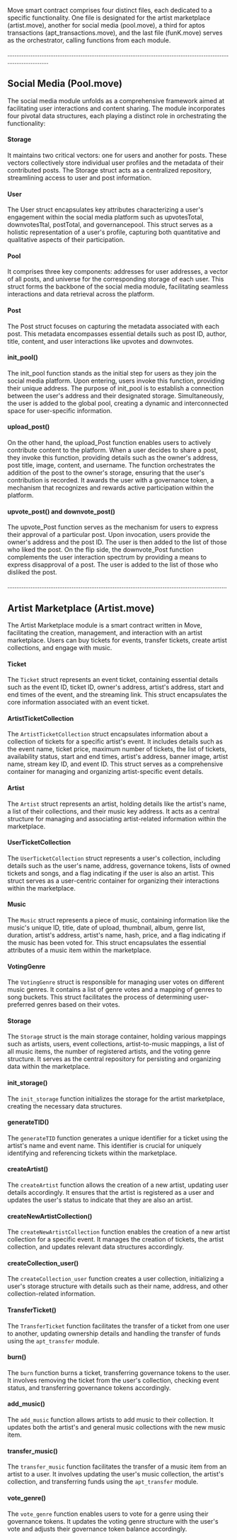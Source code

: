 Move smart contract comprises four distinct files, each dedicated to a specific functionality. One file is designated for the artist marketplace (artist.move), another for social media (pool.move), a third for aptos transactions (apt_transactions.move), and the last file (funK.move) serves as the orchestrator, calling functions from each module.

...................................................................................................................................................

## Social Media (Pool.move)

The social media module unfolds as a comprehensive framework aimed at facilitating user interactions and content sharing. The module incorporates four pivotal data structures, each playing a distinct role in orchestrating the functionality:

#### Storage

It maintains two critical vectors: one for users and another for posts. These vectors collectively store individual user profiles and the metadata of their contributed posts. The Storage struct acts as a centralized repository, streamlining access to user and post information.

#### User

The User struct encapsulates key attributes characterizing a user's engagement within the social media platform such as upvotesTotal, downvotesTtal, postTotal, and governancepool. This struct serves as a holistic representation of a user's profile, capturing both quantitative and qualitative aspects of their participation.

#### Pool

It comprises three key components: addresses for user addresses, a vector of all posts, and universe for the corresponding storage of each user. This struct forms the backbone of the social media module, facilitating seamless interactions and data retrieval across the platform.

#### Post

The Post struct focuses on capturing the metadata associated with each post. This metadata encompasses essential details such as post ID, author, title, content, and user interactions like upvotes and downvotes.

#### init_pool()

The init_pool function stands as the initial step for users as they join the social media platform. Upon entering, users invoke this function, providing their unique address. The purpose of init_pool is to establish a connection between the user's address and their designated storage. Simultaneously, the user is added to the global pool, creating a dynamic and interconnected space for user-specific information.

#### upload_post()

On the other hand, the upload_Post function enables users to actively contribute content to the platform. When a user decides to share a post, they invoke this function, providing details such as the owner's address, post title, image, content, and username. The function orchestrates the addition of the post to the owner's storage, ensuring that the user's contribution is recorded. It awards the user with a governance token, a mechanism that recognizes and rewards active participation within the platform.

#### upvote_post() and downvote_post()

The upvote_Post function serves as the mechanism for users to express their approval of a particular post. Upon invocation, users provide the owner's address and the post ID.  The user is then added to the list of those who liked the post. On the flip side, the downvote_Post function complements the user interaction spectrum by providing a means to express disapproval of a post. The user is added to the list of those who disliked the post.

……………………………………………………………………………………………………………

## Artist Marketplace (Artist.move)

The Artist Marketplace module is a smart contract written in Move, facilitating the creation, management, and interaction with an artist marketplace. Users can buy tickets for events, transfer tickets, create artist collections, and engage with music.

#### Ticket

The `Ticket` struct represents an event ticket, containing essential details such as the event ID, ticket ID, owner's address, artist's address, start and end times of the event, and the streaming link. This struct encapsulates the core information associated with an event ticket.

#### ArtistTicketCollection

The `ArtistTicketCollection` struct encapsulates information about a collection of tickets for a specific artist's event. It includes details such as the event name, ticket price, maximum number of tickets, the list of tickets, availability status, start and end times, artist's address, banner image, artist name, stream key ID, and event ID. This struct serves as a comprehensive container for managing and organizing artist-specific event details.

#### Artist

The `Artist` struct represents an artist, holding details like the artist's name, a list of their collections, and their music key address. It acts as a central structure for managing and associating artist-related information within the marketplace.

#### UserTicketCollection

The `UserTicketCollection` struct represents a user's collection, including details such as the user's name, address, governance tokens, lists of owned tickets and songs, and a flag indicating if the user is also an artist. This struct serves as a user-centric container for organizing their interactions within the marketplace.

#### Music

The `Music` struct represents a piece of music, containing information like the music's unique ID, title, date of upload, thumbnail, album, genre list, duration, artist's address, artist's name, hash, price, and a flag indicating if the music has been voted for. This struct encapsulates the essential attributes of a music item within the marketplace.

#### VotingGenre

The `VotingGenre` struct is responsible for managing user votes on different music genres. It contains a list of genre votes and a mapping of genres to song buckets. This struct facilitates the process of determining user-preferred genres based on their votes.

#### Storage

The `Storage` struct is the main storage container, holding various mappings such as artists, users, event collections, artist-to-music mappings, a list of all music items, the number of registered artists, and the voting genre structure. It serves as the central repository for persisting and organizing data within the marketplace.

#### init_storage()

The `init_storage` function initializes the storage for the artist marketplace, creating the necessary data structures.

#### generateTID()

The `generateTID` function generates a unique identifier for a ticket using the artist's name and event name. This identifier is crucial for uniquely identifying and referencing tickets within the marketplace.

#### createArtist()

The `createArtist` function allows the creation of a new artist, updating user details accordingly. It ensures that the artist is registered as a user and updates the user's status to indicate that they are also an artist.

#### createNewArtistCollection()

The `createNewArtistCollection` function enables the creation of a new artist collection for a specific event. It manages the creation of tickets, the artist collection, and updates relevant data structures accordingly.

#### createCollection_user()

The `createCollection_user` function creates a user collection, initializing a user's storage structure with details such as their name, address, and other collection-related information.

#### TransferTicket()

The `TransferTicket` function facilitates the transfer of a ticket from one user to another, updating ownership details and handling the transfer of funds using the `apt_transfer` module.

#### burn()

The `burn` function burns a ticket, transferring governance tokens to the user. It involves removing the ticket from the user's collection, checking event status, and transferring governance tokens accordingly.

#### add_music()

The `add_music` function allows artists to add music to their collection. It updates both the artist's and general music collections with the new music item.

#### transfer_music()

The `transfer_music` function facilitates the transfer of a music item from an artist to a user. It involves updating the user's music collection, the artist's collection, and transferring funds using the `apt_transfer` module.

#### vote_genre()

The `vote_genre` function enables users to vote for a genre using their governance tokens. It updates the voting genre structure with the user's vote and adjusts their governance token balance accordingly.
